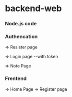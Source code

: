 # backend-web

### Node.js code

### Authencation  


=> Resister page

=> Login page
      --with token

=> Note Page

### Frentend

=> Home Page
=> Register page

